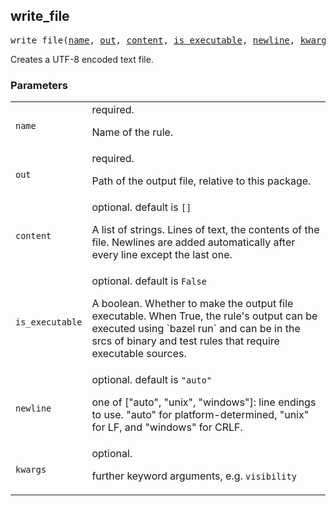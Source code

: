 <!-- Generated with Stardoc: http://skydoc.bazel.build -->

<a name="#write_file"></a>

## write_file

<pre>
write_file(<a href="#write_file-name">name</a>, <a href="#write_file-out">out</a>, <a href="#write_file-content">content</a>, <a href="#write_file-is_executable">is_executable</a>, <a href="#write_file-newline">newline</a>, <a href="#write_file-kwargs">kwargs</a>)
</pre>

Creates a UTF-8 encoded text file.

### Parameters

<table class="params-table">
  <colgroup>
    <col class="col-param" />
    <col class="col-description" />
  </colgroup>
  <tbody>
    <tr id="write_file-name">
      <td><code>name</code></td>
      <td>
        required.
        <p>
          Name of the rule.
        </p>
      </td>
    </tr>
    <tr id="write_file-out">
      <td><code>out</code></td>
      <td>
        required.
        <p>
          Path of the output file, relative to this package.
        </p>
      </td>
    </tr>
    <tr id="write_file-content">
      <td><code>content</code></td>
      <td>
        optional. default is <code>[]</code>
        <p>
          A list of strings. Lines of text, the contents of the file.
    Newlines are added automatically after every line except the last one.
        </p>
      </td>
    </tr>
    <tr id="write_file-is_executable">
      <td><code>is_executable</code></td>
      <td>
        optional. default is <code>False</code>
        <p>
          A boolean. Whether to make the output file executable.
    When True, the rule's output can be executed using `bazel run` and can
    be in the srcs of binary and test rules that require executable
    sources.
        </p>
      </td>
    </tr>
    <tr id="write_file-newline">
      <td><code>newline</code></td>
      <td>
        optional. default is <code>"auto"</code>
        <p>
          one of ["auto", "unix", "windows"]: line endings to use. "auto"
    for platform-determined, "unix" for LF, and "windows" for CRLF.
        </p>
      </td>
    </tr>
    <tr id="write_file-kwargs">
      <td><code>kwargs</code></td>
      <td>
        optional.
        <p>
          further keyword arguments, e.g. <code>visibility</code>
        </p>
      </td>
    </tr>
  </tbody>
</table>


